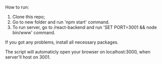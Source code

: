 How to run:

1. Clone this repo;
2. Go to new folder and run 'npm start' command.
3. To run server, go to /react-backend and run 'SET PORT=3001 && node bin/www' command.

If you got any problems, install all necessary packages.

The script will automaticly open your browser on localhost:3000, when server'll host on 3001.

